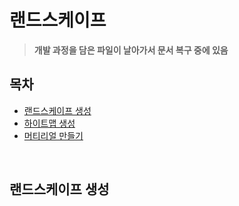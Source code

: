 # 랜드스케이프

> **개발 과정을 담은 파일이 날아가서 문서 복구 중에 있음**

## 목차

- [랜드스케이프 생성](#랜드스케이프-생성)
- [하이트맵 생성](#하이트맵-생성)
- [머티리얼 만들기](#머티리얼-만들기)

</br>

## 랜드스케이프 생성
